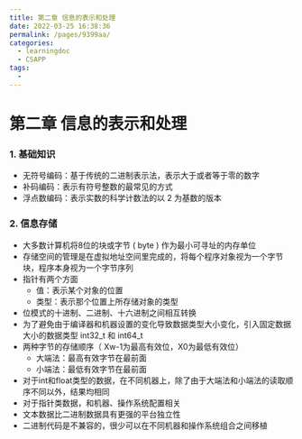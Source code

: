 ```yaml
---
title: 第二章 信息的表示和处理
date: 2022-03-25 16:38:36
permalink: /pages/9399aa/
categories: 
  - learningdoc
  - CSAPP
tags: 
  - 
---
```

# 第二章 信息的表示和处理



### 1. 基础知识

- 无符号编码：基于传统的二进制表示法，表示大于或者等于零的数字
- 补码编码：表示有符号整数的最常见的方式
- 浮点数编码：表示实数的科学计数法的以 2 为基数的版本



### 2. 信息存储

- 大多数计算机将8位的块或字节 ( byte ) 作为最小可寻址的内存单位
- 存储空间的管理是在虚拟地址空间里完成的，将每个程序对象视为一个字节块，程序本身视为一个字节序列
- 指针有两个方面
  - 值：表示某个对象的位置
  - 类型：表示那个位置上所存储对象的类型
- 位模式的十进制、二进制、十六进制之间相互转换
- 为了避免由于编译器和机器设置的变化导致数据类型大小变化，引入固定数据大小的数据类型 int32_t 和 int64_t
- 两种字节的存储顺序（ Xw-1为最高有效位，X0为最低有效位）
  - 大端法：最高有效字节在最前面
  - 小端法：最低有效字节在最前面
- 对于int和float类型的数据，在不同机器上，除了由于大端法和小端法的读取顺序不同以外，结果均相同
- 对于指针类数据，和机器、操作系统配置相关
- 文本数据比二进制数据具有更强的平台独立性
- 二进制代码是不兼容的，很少可以在不同机器和操作系统组合之间移植